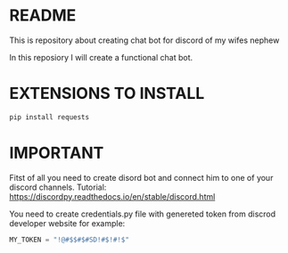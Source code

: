 # README
This is repository about creating chat bot for discord of my wifes nephew

In this reposiory I will create a functional chat bot.

# EXTENSIONS TO INSTALL
```py
pip install requests
```

# IMPORTANT
Fitst of all you need to create disord bot and connect him to one of your discord channels.
Tutorial: https://discordpy.readthedocs.io/en/stable/discord.html

You need to create credentials.py file with genereted token from discrod developer website for example:
```py
MY_TOKEN = "!@#$$#$#SD!#$!#!$"
```
